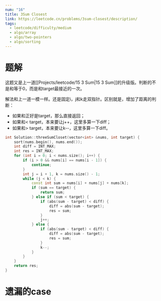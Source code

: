```yaml
---
num: "16"
title: 3Sum Closest
link: https://leetcode.cn/problems/3sum-closest/description/
tags:
  - leetcode/difficulty/medium
  - algo/array
  - algo/two-pointers
  - algo/sorting
---
```


# 题解

这题又是上一道[[Projects/leetcode/15 3 Sum|15 3 Sum]]的升级版。判断的不是和等于0，而是和target最接近的一次。

解法和上一道一模一样。还是固定i，j和k走双指针。区别就是，增加了距离的判断：

- 如果和正好是target，那么直接返回；
- 如果和< target，本来要让j++，这里多算一下diff；
- 如果和> target，本来要让k--，这里多算一下diff。

```cpp
int Solution::threeSumCloset(vector<int> &nums, int target) {
    sort(nums.begin(), nums.end());
    int diff = INT_MAX;
    int res = INT_MAX;
    for (int i = 0; i < nums.size(); i++) {
        if (i > 0 && nums[i] == nums[i - 1]) {
            continue;
        }
        int j = i + 1, k = nums.size() - 1;
        while (j < k) {
            const int sum = nums[i] + nums[j] + nums[k];
            if (sum == target) {
                return sum;
            } else if (sum < target) {
                if (abs(sum - target) < diff) {
                    diff = abs(sum - target);
                    res = sum;
                }
                j++;
            } else {
                if (abs(sum - target) < diff) {
                    diff = abs(sum - target);
                    res = sum;
                }
                k--;
            }
        }
    }
    return res;
}
```

# 遗漏的case

